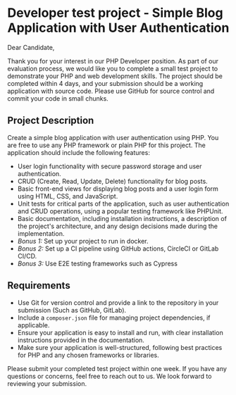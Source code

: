 # Developer test project - Simple Blog Application with User Authentication

Dear Candidate,

Thank you for your interest in our PHP Developer position. As part of
our evaluation process, we would like you to complete a small test
project to demonstrate your PHP and web development skills. The
project should be completed within 4 days, and your submission
should be a working application with source code. Please use GitHub for source control and commit your code in small chunks.

## Project Description
  
  Create a simple blog application with user authentication using
  PHP. You are free to use any PHP framework or plain PHP for this
  project. The application should include the following features:
  
  
  * User login functionality with secure password storage and user
    authentication.
  * CRUD (Create, Read, Update, Delete) functionality for blog posts.
  * Basic front-end views for displaying blog posts and a user login form
    using HTML, CSS, and JavaScript.
  * Unit tests for critical parts of the application, such as user
    authentication and CRUD operations, using a popular testing framework
    like PHPUnit.
  * Basic documentation, including installation instructions, a
    description of the project's architecture, and any design
    decisions made during the implementation.
  * *Bonus 1:* Set up your project to run in docker.
  * *Bonus 2:* Set up a CI pipeline using GitHub actions, CircleCI or
    GitLab CI/CD.
  * *Bonus 3:* Use E2E testing frameworks such as Cypress
  
## Requirements
  
  * Use Git for version control and provide a link to the repository
    in your submission (Such as GitHub, GitLab).
  * Include a `composer.json` file for managing project dependencies, if
    applicable.
  * Ensure your application is easy to install and run, with clear
    installation instructions provided in the documentation.
  * Make sure your application is well-structured, following best
    practices for PHP and any chosen frameworks or libraries.
  
  Please submit your completed test project within one week. If you have
  any questions or concerns, feel free to reach out to us. We look
  forward to reviewing your submission.

